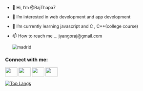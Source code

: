 - 👋 Hi, I’m @RajThapa7
- 👀 I’m interested in web development and app development
- 🌱 I’m currently learning javascript and C , C++(college course)
- 📫 How to reach me ... jyangoraj@gmail.com


  ![madrid](https://user-images.githubusercontent.com/79432729/208078581-94680c6d-9ada-4c63-aa7a-32d33667e25b.gif)



<h3 align="left">Connect with me:</h3>
<p align="left">
<a href="your link" target="blank"><img align="center" src="https://cdn.jsdelivr.net/npm/simple-icons@3.0.1/icons/twitter.svg" alt="" height="30" width="40" /></a>
<a href="your link" target="blank"><img align="center" src="https://cdn.jsdelivr.net/npm/simple-icons@3.0.1/icons/linkedin.svg" alt="" height="30" width="40" /></a>
<a href="your link" target="blank"><img align="center" src="https://cdn.jsdelivr.net/npm/simple-icons@3.0.1/icons/instagram.svg" alt="" height="30" width="40" /></a>
<a href="your link" target="blank"><img align="center" src="https://cdn.jsdelivr.net/npm/simple-icons@3.0.1/icons/youtube.svg" alt="" height="30" width="40" /></a>
</p>

<!---top language --->
[![Top Langs](https://github-readme-stats.vercel.app/api/top-langs/?username=RajThapa7&layout=compact)](https://github.com/anuraghazra/github-readme-stats)

<!---
RajThapa7/RajThapa7 is a ✨ special ✨ repository because its `README.md` (this file) appears on your GitHub profile.
You can click the Preview link to take a look at your changes.
--->
